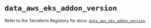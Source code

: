 # `data_aws_eks_addon_version`

Refer to the Terraform Registory for docs: [`data_aws_eks_addon_version`](https://registry.terraform.io/providers/hashicorp/aws/4.67.0/docs/data-sources/eks_addon_version).
